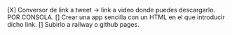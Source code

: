 [X] Conversor de link a tweet -> link a video donde puedes descargarlo. POR CONSOLA.
[] Crear una app sencilla con un HTML en el que introducir dicho link.
[] Subirlo a railway o github pages.